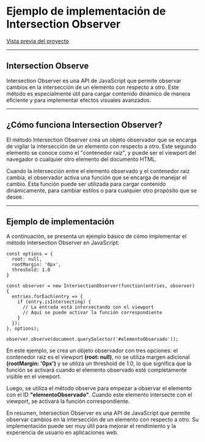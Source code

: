 # Ejemplo de implementación de Intersection Observer

[Vista previa del proyecto](https://intersectionobserve-ejemplo.netlify.app/)

---

## Intersection Observe

Intersection Observer es una API de JavaScript que permite observar cambios en la intersección de un elemento con respecto a otro. Este método es especialmente útil para cargar contenido dinámico de manera eficiente y para implementar efectos visuales avanzados.

---

## ¿Cómo funciona Intersection Observer?

El método Intersection Observer crea un objeto observador que se encarga de vigilar la intersección de un elemento con respecto a otro. Este segundo elemento se conoce como el "contenedor raíz", y puede ser el viewport del navegador o cualquier otro elemento del documento HTML.

Cuando la intersección entre el elemento observado y el contenedor raíz cambia, el observador activa una función que se encarga de manejar el cambio. Esta función puede ser utilizada para cargar contenido dinámicamente, para cambiar estilos o para cualquier otro propósito que se desee.

---

## Ejemplo de implementación

A continuación, se presenta un ejemplo básico de cómo implementar el método Intersection Observer en JavaScript:

```
const options = {
  root: null,
  rootMargin: '0px',
  threshold: 1.0
}

const observer = new IntersectionObserver(function(entries, observer) {
  entries.forEach(entry => {
    if (entry.isIntersecting) {
      // La entrada está intersectando con el viewport
      // Aquí se puede activar la función correspondiente
    }
  });
}, options);

observer.observe(document.querySelector('#elementoObservado'));
```

En este ejemplo, se crea un objeto observador con tres opciones: el contenedor raíz es el viewport **(root: null)**, no se utiliza margen adicional **(rootMargin: '0px')** y se utiliza un threshold de 1.0, lo que significa que la función se activará cuando el elemento observado esté completamente visible en el viewport.

Luego, se utiliza el método observe para empezar a observar el elemento con el ID **"elementoObservado"**. Cuando este elemento intersecte con el viewport, se activará la función correspondiente.

En resumen, Intersection Observer es una API de JavaScript que permite observar cambios en la intersección de un elemento con respecto a otro. Su implementación puede ser muy útil para mejorar el rendimiento y la experiencia de usuario en aplicaciones web.
